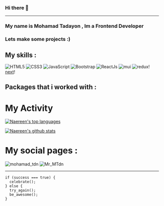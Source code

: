 ### Hi there 👋
---
### My name is Mohamad Tadayon , Im a Frontend Developer 

### Lets make some projects :)

## My skills :

![HTML5](https://img.shields.io/badge/html5-%23E34F26.svg?style=for-the-badge&logo=html5&logoColor=white) ![CSS3](https://img.shields.io/badge/css3-%231572B6.svg?style=for-the-badge&logo=css3&logoColor=white)  ![JavaScript](https://img.shields.io/badge/javascript-%23323330.svg?style=for-the-badge&logo=javascript&logoColor=%23F7DF1E) ![Bootstrap](https://img.shields.io/badge/bootstrap-%238511FA.svg?style=for-the-badge&logo=bootstrap&logoColor=white) ![ReactJs](https://img.shields.io/badge/React-20232A?style=for-the-badge&logo=react&logoColor=61DAFB) ![mui](https://img.shields.io/badge/Material%20UI-007FFF?style=for-the-badge&logo=mui&logoColor=white) ![redux](https://img.shields.io/badge/Redux-593D88?style=for-the-badge&logo=redux&logoColor=white)! 
[next](https://img.shields.io/badge/next%20js-000000?style=for-the-badge&logo=nextdotjs&logoColor=white)! 

## Packages that i worked with :

# My Activity
[![Naereen's top languages](https://github-readme-stats.vercel.app/api/top-langs/?username=MohamadTdn&theme=blue-green)](https://github.com/anuraghazra/github-readme-stats)

[![Naereen's github stats](https://github-readme-stats.vercel.app/api?username=MohamadTdn&theme=blue-green)](https://github.com/anuraghazra/github-readme-stats)
# My social pages :

![mohamad_tdn](https://img.shields.io/badge/Instagram-%23E4405F.svg?style=for-the-badge&logo=Instagram&logoColor=white)
![Mr_MTdn](https://img.shields.io/badge/Telegram-2CA5E0?style=for-the-badge&logo=telegram&logoColor=white)

---
```
if (success === true) {
  celebrate();
} else {
  try_again();
  be_awesome();
}
```
